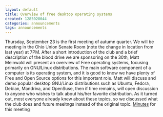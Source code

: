 ```yaml
---
layout: default
title: Overview of free desktop operating systems
created: 1285028044
categories: announcements
tags: announcements
---
```

Thursday, September 23 is the first meeting of autumn quarter. We will be meeting in the Ohio Union Senate Room (note the change in location from last year) at 7PM. After a short introduction of the club and a brief description of the blood drive we are sponsoring on the 30th, Matt Meinwald will present an overview of Free operating systems, focusing primarily on GNU/Linux distributions. The main software component of a computer is its operating system, and it is good to know we have plenty of Free and Open Source options for this important role. Matt will discuss and demo popular desktop GNU/Linux distributions such as Ubuntu, Fedora, Debian, Mandriva, and OpenSuse, then if time remains, will open discussion to anyone who wishes to talk about his/her favorite distribution. As it turned out, most everyone already knew about these topics, so we discussed what the club does and future meeitngs instead of the original topic. [Minutes](/~paradigm/minutes.html#htoc7) for this meeting

